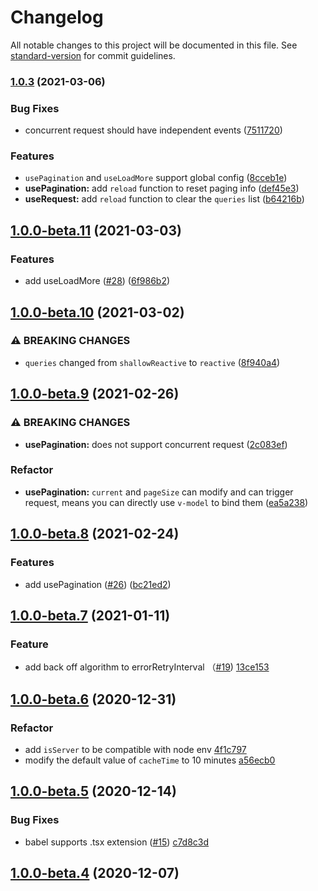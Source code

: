 # Changelog

All notable changes to this project will be documented in this file. See [standard-version](https://github.com/conventional-changelog/standard-version) for commit guidelines.

### [1.0.3](https://github.com/attojs/vue-request/compare/v1.0.0-beta.11...v1.0.3) (2021-03-06)

### Bug Fixes

- concurrent request should have independent events ([7511720](https://github.com/attojs/vue-request/commit/7511720223ed9e620339e4d61be46426464feb10))

### Features

- `usePagination` and `useLoadMore` support global config ([8cceb1e](https://github.com/attojs/vue-request/commit/8cceb1e44aae6943d9303ecc38a4d7f2e582498e))
- **usePagination:** add `reload` function to reset paging info ([def45e3](https://github.com/attojs/vue-request/commit/def45e37998e2951cfa78600a58595c2f85969d4))
- **useRequest:** add `reload` function to clear the `queries` list ([b64216b](https://github.com/attojs/vue-request/commit/b64216bc264e775f214c1c574ffb8df948521c53))

## [1.0.0-beta.11](https://github.com/attojs/vue-request/compare/v1.0.0-beta.10...v1.0.0-beta.11) (2021-03-03)

### Features

- add useLoadMore ([#28](https://github.com/attojs/vue-request/issues/28)) ([6f986b2](https://github.com/AttoJS/vue-request/commit/6f986b273d1380dd26ddac19926dbabbdbef3760))

## [1.0.0-beta.10](https://github.com/attojs/vue-request/compare/v1.0.0-beta.9...v1.0.0-beta.10) (2021-03-02)

### ⚠ BREAKING CHANGES

- `queries` changed from `shallowReactive` to `reactive` ([8f940a4](https://github.com/attojs/vue-request/commit/8f940a4e8eece210d382c8fed00303b2ebe9d26f))

## [1.0.0-beta.9](https://github.com/attojs/vue-request/compare/v1.0.0-beta.8...v1.0.0-beta.9) (2021-02-26)

### ⚠ BREAKING CHANGES

- **usePagination:** does not support concurrent request ([2c083ef](https://github.com/attojs/vue-request/commit/2c083ef1ab5319947a7db6d86110f65da569085e))

### Refactor

- **usePagination:** `current` and `pageSize` can modify and can trigger request, means you can directly use `v-model` to bind them ([ea5a238](https://github.com/attojs/vue-request/commit/ea5a23876322e744c0998ae5bfd787e93bd66e1f))

## [1.0.0-beta.8](https://github.com/attojs/vue-request/compare/v1.0.0-beta.7...v1.0.0-beta.8) (2021-02-24)

### Features

- add usePagination ([#26](https://github.com/attojs/vue-request/issues/26)) ([bc21ed2](https://github.com/attojs/vue-request/commit/bc21ed2f42ce2307a69a758de9b741fb18dd0a6c))

## [1.0.0-beta.7](https://github.com/AttoJS/vue-request/compare/v1.0.0-beta.6...v1.0.0-beta.7) (2021-01-11)

### Feature

- add back off algorithm to errorRetryInterval （[#19](https://github.com/AttoJS/vue-request/pull/19)) [13ce153](https://github.com/AttoJS/vue-request/commit/13ce153f5eaafab8d9ffdfac5ec771f35142df23)

## [1.0.0-beta.6](https://github.com/attojs/vue-request/compare/v1.0.0-beta.5...v1.0.0-beta.6) (2020-12-31)

### Refactor

- add `isServer` to be compatible with node env [4f1c797](https://github.com/AttoJS/vue-request/commit/4f1c7971bed7eb45c68a1d9ae89a2134a29cd7aa)
- modify the default value of `cacheTime` to 10 minutes [a56ecb0](https://github.com/AttoJS/vue-request/commit/a56ecb012dea93996bf61a2bc4228cd7a7f98a42)

## [1.0.0-beta.5](https://github.com/attojs/vue-request/compare/v1.0.0-beta.4...v1.0.0-beta.5) (2020-12-14)

### Bug Fixes

- babel supports .tsx extension ([#15](https://github.com/AttoJS/vue-request/issues/15)) [c7d8c3d](https://github.com/AttoJS/vue-request/commit/c7d8c3de463dc50c3b81f2347467a4b98b22ab80)

## [1.0.0-beta.4](https://github.com/attojs/vue-request/compare/v1.0.0-beta.3...v1.0.0-beta.4) (2020-12-07)
